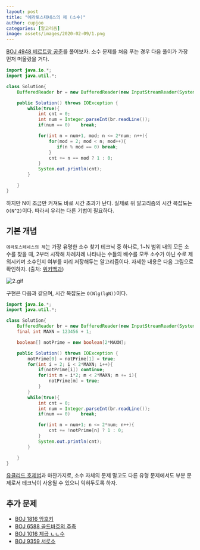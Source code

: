 ```yaml
---
layout: post
title: "에라토스테네스의 체 (소수)"
author: cupjoo
categories: [알고리즘]
image: assets/images/2020-02-09/1.png
---
```


[BOJ 4948 베르트랑 공준](https://www.acmicpc.net/problem/4948)를 풀어보자. 소수 문제를 처음 푸는 경우 다음 풀이가 가장 먼저 떠올랐을 거다.

```java
import java.io.*;
import java.util.*;

class Solution{
    BufferedReader br = new BufferedReader(new InputStreamReader(System.in));

    public Solution() throws IOException {
        while(true){
            int cnt = 0;
            int num = Integer.parseInt(br.readLine());
            if(num == 0)    break;

            for(int n = num+1, mod; n <= 2*num; n++){
                for(mod = 2; mod < n; mod++){
                   if(n % mod == 0) break;
                }
                cnt += n == mod ? 1 : 0;
            }
            System.out.println(cnt);
        }

    }
}
```

하지만 N이 조금만 커져도 바로 시간 초과가 난다. 실제로 위 알고리즘의 시간 복잡도는 `O(N^2)`이다. 따라서 우리는 다른 기법이 필요하다.

## 기본 개념

`에라토스테네스의 체`는 가장 유명한 소수 찾기 테크닉 중 하나로, 1~N 범위 내의 모든 소수를 찾을 때, 2부터 시작해 차례차례 나타나는 수들의 배수를 모두 소수가 아닌 수로 제외시키며 소수인지 여부를 미리 저장해두는 알고리즘이다. 자세한 내용은 다음 그림으로 확인하자. (출처: [위키백과](https://ko.wikipedia.org/wiki/에라토스테네스의_체))

![2.gif](https://upload.wikimedia.org/wikipedia/commons/b/b9/Sieve_of_Eratosthenes_animation.gif)

구현은 다음과 같으며, 시간 복잡도는 `O(Nlg(lgN))`이다.

```java
import java.io.*;
import java.util.*;

class Solution{
    BufferedReader br = new BufferedReader(new InputStreamReader(System.in));
    final int MAXN = 123456 + 1;

    boolean[] notPrime = new boolean[2*MAXN];

    public Solution() throws IOException {
        notPrime[0] = notPrime[1] = true;
        for(int i = 2; i < 2*MAXN; i++){
            if(notPrime[i]) continue;
            for(int m = i*2; m < 2*MAXN; m += i){
                notPrime[m] = true;
            }
        }
        while(true){
            int cnt = 0;
            int num = Integer.parseInt(br.readLine());
            if(num == 0)    break;

            for(int n = num+1; n <= 2*num; n++){
                cnt += !notPrime[n] ? 1 : 0;
            }
            System.out.println(cnt);
        }

    }
}
```

[유클리드 호제법](https://cupjoo.github.io/유클리드-호제법-최대-공약수)과 마찬가지로, 소수 자체의 문제 말고도 다른 유형 문제에서도 부분 문제로서 테크닉이 사용될 수 있으니 익혀두도록 하자.

## 추가 문제

- [BOJ 1816 암호키](https://www.acmicpc.net/problem/1816)
- [BOJ 6588 골드바흐의 추측](https://www.acmicpc.net/problem/6588)
- [BOJ 1016 제곱 ㄴㄴ수](https://www.acmicpc.net/problem/1016)
- [BOJ 9359 서로소](https://www.acmicpc.net/problem/9359)